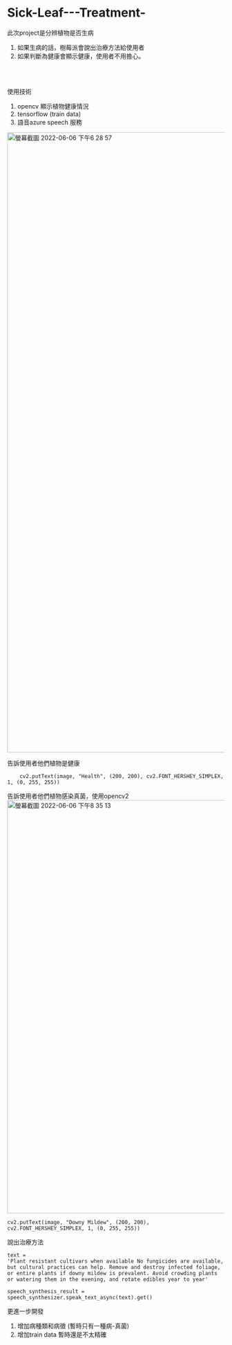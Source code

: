 # Sick-Leaf---Treatment-

此次project是分辨植物是否生病
1. 如果生病的話，樹莓派會說出治療方法給使用者
2. 如果判斷為健康會顯示健康，使用者不用擔心。
<br/>
<br/>

使用技術
1. opencv 顯示植物健康情況
2. tensorflow (train data)
3. 語音azure speech 服務
<img width="1435" alt="螢幕截圖 2022-06-06 下午6 28 57" src="https://user-images.githubusercontent.com/85872659/172144098-9f13eac6-ff2e-49e2-8a9e-aa7fc3c35906.png">


告訴使用者他們植物是健康
```
    cv2.putText(image, "Health", (200, 200), cv2.FONT_HERSHEY_SIMPLEX, 1, (0, 255, 255))
```

告訴使用者他們植物感染真菌，使用opencv2
<img width="956" alt="螢幕截圖 2022-06-06 下午8 35 13" src="https://user-images.githubusercontent.com/85872659/172161956-09dddbd5-b7c1-4236-b0a0-a9e161ba5ba3.png">
```
cv2.putText(image, "Downy Mildew", (200, 200), cv2.FONT_HERSHEY_SIMPLEX, 1, (0, 255, 255))
```


說出治療方法
```
text = 
'Plant resistant cultivars when available No fungicides are available, 
but cultural practices can help. Remove and destroy infected foliage, 
or entire plants if downy mildew is prevalent. Avoid crowding plants 
or watering them in the evening, and rotate edibles year to year'

speech_synthesis_result = speech_synthesizer.speak_text_async(text).get()
```

更進一步開發
1. 增加病種類和病徵 (暫時只有一種病-真菌)
2. 增加train data 暫時還是不太精確
